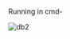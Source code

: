 Running in cmd-

![db2](https://user-images.githubusercontent.com/56959280/85821506-6a065a00-b796-11ea-8f18-af6cde7b25f7.PNG)
